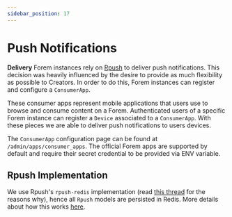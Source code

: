 ```yaml
---
sidebar_position: 17
---
```


# Push Notifications

**Delivery**
Forem instances rely on [Rpush](https://github.com/rpush/rpush) to deliver push
notifications. This decision was heavily influenced by the desire to
provide as much flexibility as possible to Creators. In order to do this, Forem
instances can register and configure a `ConsumerApp`.

These consumer apps represent mobile applications that users use to browse and consume content
on a Forem. Authenticated users of a specific Forem instance can register a `Device`
associated to a `ConsumerApp`. With these pieces we are able to deliver
push notifications to users devices.

The `ConsumerApp` configuration page can be found at
`/admin/apps/consumer_apps`. The official Forem apps are supported by default
and require their secret credential to be provided via ENV variable.

## Rpush Implementation

We use Rpush's `rpush-redis` implementation (read
[this thread](https://github.com/forem/forem/pull/12419/files#r564660917) for
the reasons why), hence all `Rpush` models are persisted in Redis. More
details about how this works
[here](https://github.com/rpush/rpush/wiki/Using-Redis).
